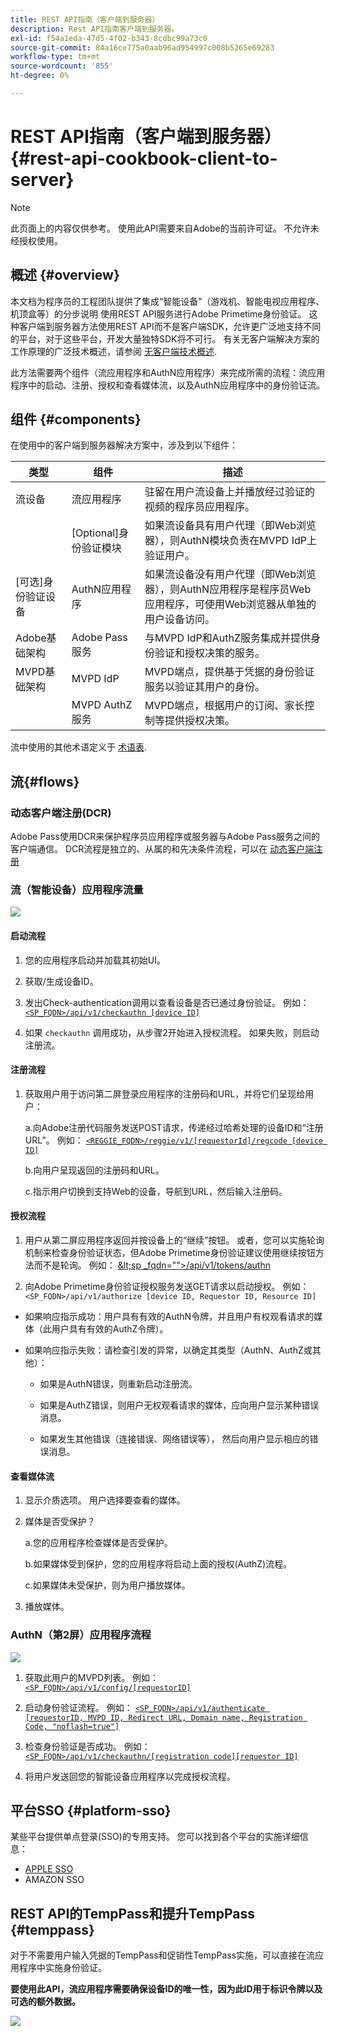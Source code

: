 ```yaml
---
title: REST API指南（客户端到服务器）
description: Rest API指南客户端到服务器。
exl-id: f54a1eda-47d5-4f02-b343-8cdbc99a73c0
source-git-commit: 84a16ce775a0aab96ad954997c008b5265e69283
workflow-type: tm+mt
source-wordcount: '855'
ht-degree: 0%

---
```


# REST API指南（客户端到服务器） {#rest-api-cookbook-client-to-server}

>[!NOTE]
>
>此页面上的内容仅供参考。 使用此API需要来自Adobe的当前许可证。 不允许未经授权使用。


## 概述 {#overview}

本文档为程序员的工程团队提供了集成“智能设备”（游戏机、智能电视应用程序、机顶盒等）的分步说明 使用REST API服务进行Adobe Primetime身份验证。 这种客户端到服务器方法使用REST API而不是客户端SDK，允许更广泛地支持不同的平台，对于这些平台，开发大量独特SDK将不可行。 有关无客户端解决方案的工作原理的广泛技术概述，请参阅 [无客户端技术概述](/help/authentication/rest-api-overview.md).


此方法需要两个组件（流应用程序和AuthN应用程序）来完成所需的流程：流应用程序中的启动、注册、授权和查看媒体流，以及AuthN应用程序中的身份验证流。

## 组件 {#components}

在使用中的客户端到服务器解决方案中，涉及到以下组件：



| 类型 | 组件 | 描述 |
| --- | --- | --- |
| 流设备 | 流应用程序 | 驻留在用户流设备上并播放经过验证的视频的程序员应用程序。 |
| | \[Optional\]身份验证模块 | 如果流设备具有用户代理（即Web浏览器），则AuthN模块负责在MVPD IdP上验证用户。 |
| \[可选\]身份验证设备 | AuthN应用程序 | 如果流设备没有用户代理（即Web浏览器），则AuthN应用程序是程序员Web应用程序，可使用Web浏览器从单独的用户设备访问。 |
| Adobe基础架构 | Adobe Pass服务 | 与MVPD IdP和AuthZ服务集成并提供身份验证和授权决策的服务。 |
| MVPD基础架构 | MVPD IdP | MVPD端点，提供基于凭据的身份验证服务以验证其用户的身份。 |
| | MVPD AuthZ服务 | MVPD端点，根据用户的订阅、家长控制等提供授权决策。 |



流中使用的其他术语定义于 [术语表](/help/authentication/glossary.md).

## 流{#flows}

### 动态客户端注册(DCR)

Adobe Pass使用DCR来保护程序员应用程序或服务器与Adobe Pass服务之间的客户端通信。 DCR流程是独立的、从属的和先决条件流程，可以在 [动态客户端注册](/help/authentication/dynamic-client-registration.md)


### 流（智能设备）应用程序流量

![](assets/smart-device-app-flow.png)

#### 启动流程

1. 您的应用程序启动并加载其初始UI。

2. 获取/生成设备ID。

3. 发出Check-authentication调用以查看设备是否已通过身份验证。  例如： [`<SP_FQDN>/api/v1/checkauthn [device ID]`](/help/authentication/check-authentication-token.md)

4. 如果 `checkauthn` 调用成功，从步骤2开始进入授权流程。  如果失败，则启动注册流。



#### 注册流程

1. 获取用户用于访问第二屏登录应用程序的注册码和URL，并将它们呈现给用户：

   a.向Adobe注册代码服务发送POST请求，传递经过哈希处理的设备ID和“注册URL”。  例如： [`<REGGIE_FQDN>/reggie/v1/[requestorId]/regcode [device ID]`](/help/authentication/registration-code-request.md)

   b.向用户呈现返回的注册码和URL。

   c.指示用户切换到支持Web的设备，导航到URL，然后输入注册码。



#### 授权流程

1. 用户从第二屏应用程序返回并按设备上的“继续”按钮。 或者，您可以实施轮询机制来检查身份验证状态，但Adobe Primetime身份验证建议使用继续按钮方法而不是轮询。 <!--(For information on employing a "Continue" button versus polling the Adobe Primetime authentication backend server, see the Clientless Technical Overview: Managing 2nd-Screen Workflow Transition.)--> 例如： [\&lt;sp _fqdn=&quot;&quot;>/api/v1/tokens/authn](/help/authentication/retrieve-authentication-token.md)

2. 向Adobe Primetime身份验证授权服务发送GET请求以启动授权。 例如： `<SP_FQDN>/api/v1/authorize [device ID, Requestor ID, Resource ID]`

<!-- end list -->

* 如果响应指示成功：用户具有有效的AuthN令牌，并且用户有权观看请求的媒体（此用户具有有效的AuthZ令牌）。

* 如果响应指示失败：请检查引发的异常，以确定其类型（AuthN、AuthZ或其他）：

   * 如果是AuthN错误，则重新启动注册流。

   * 如果是AuthZ错误，则用户无权观看请求的媒体，应向用户显示某种错误消息。

   * 如果发生其他错误（连接错误、网络错误等）， 然后向用户显示相应的错误消息。



#### 查看媒体流

1. 显示介质选项。 用户选择要查看的媒体。

2. 媒体是否受保护？

   a.您的应用程序检查媒体是否受保护。

   b.如果媒体受到保护，您的应用程序将启动上面的授权(AuthZ)流程。

   c.如果媒体未受保护，则为用户播放媒体。

3. 播放媒体。


### AuthN（第2屏）应用程序流程

![](assets/secnd-screen-authn-flow.png)

1. 获取此用户的MVPD列表。 例如： [`<SP_FQDN>/api/v1/config/[requestorID]`](/help/authentication/provide-mvpd-list.md)

1. 启动身份验证流程。  例如： [`<SP_FQDN>/api/v1/authenticate [requestorID, MVPD ID, Redirect URL, Domain name, Registration Code, "noflash=true"]`](/help/authentication/initiate-authentication.md)

1. 检查身份验证是否成功。 例如：[`<SP_FQDN>/api/v1/checkauthn/[registration code][requestor ID]`](/help/authentication/check-authentication-token.md)

1. 将用户发送回您的智能设备应用程序以完成授权流程。

## 平台SSO {#platform-sso}

某些平台提供单点登录(SSO)的专用支持。 您可以找到各个平台的实施详细信息：

* [APPLE SSO](/help/authentication/apple-sso-cookbook-rest-api.md)
* AMAZON SSO

## REST API的TempPass和提升TempPass {#temppass}

对于不需要用户输入凭据的TempPass和促销性TempPass实施，可以直接在流应用程序中实施身份验证。

**要使用此API，流应用程序需要确保设备ID的唯一性，因为此ID用于标识令牌以及可选的额外数据。**


![](assets/temp-pass-promo-temppass.png)
